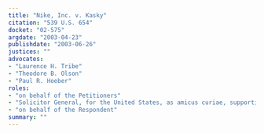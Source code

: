 ```yaml
---
title: "Nike, Inc. v. Kasky"
citation: "539 U.S. 654"
docket: "02-575"
argdate: "2003-04-23"
publishdate: "2003-06-26"
justices: ""
advocates:
- "Laurence H. Tribe"
- "Theodore B. Olson"
- "Paul R. Hoeber"
roles:
- "on behalf of the Petitioners"
- "Solicitor General, for the United States, as amicus curiae, supporting the Petitioners"
- "on behalf of the Respondent"
summary: ""
---
```


